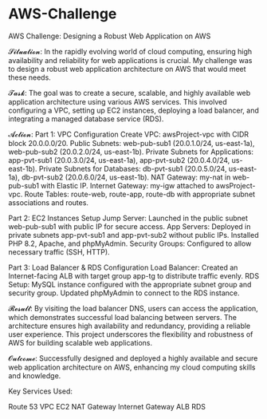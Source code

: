 # AWS-Challenge
AWS Challenge: Designing a Robust Web Application on AWS

𝓢𝓲𝓽𝓾𝓪𝓽𝓲𝓸𝓷:
In the rapidly evolving world of cloud computing, ensuring high availability and reliability for web applications is crucial. My challenge was to design a robust web application architecture on AWS that would meet these needs.

𝓣𝓪𝓼𝓴:
The goal was to create a secure, scalable, and highly available web application architecture using various AWS services. This involved configuring a VPC, setting up EC2 instances, deploying a load balancer, and integrating a managed database service (RDS).

𝓐𝓬𝓽𝓲𝓸𝓷:
Part 1: VPC Configuration
Create VPC: awsProject-vpc with CIDR block 20.0.0.0/20.
Public Subnets: web-pub-sub1 (20.0.1.0/24, us-east-1a), web-pub-sub2 (20.0.2.0/24, us-east-1b).
Private Subnets for Applications: app-pvt-sub1 (20.0.3.0/24, us-east-1a), app-pvt-sub2 (20.0.4.0/24, us-east-1b).
Private Subnets for Databases: db-pvt-sub1 (20.0.5.0/24, us-east-1a), db-pvt-sub2 (20.0.6.0/24, us-east-1b).
NAT Gateway: my-nat in web-pub-sub1 with Elastic IP.
Internet Gateway: my-igw attached to awsProject-vpc.
Route Tables: route-web, route-app, route-db with appropriate subnet associations and routes.

Part 2: EC2 Instances Setup
Jump Server: Launched in the public subnet web-pub-sub1 with public IP for secure access.
App Servers: Deployed in private subnets app-pvt-sub1 and app-pvt-sub2 without public IPs. Installed PHP 8.2, Apache, and phpMyAdmin.
Security Groups: Configured to allow necessary traffic (SSH, HTTP).

Part 3: Load Balancer & RDS Configuration
Load Balancer: Created an Internet-facing ALB with target group app-tg to distribute traffic evenly.
RDS Setup: MySQL instance configured with the appropriate subnet group and security group. Updated phpMyAdmin to connect to the RDS instance.

𝓡𝓮𝓼𝓾𝓵𝓽:
By visiting the load balancer DNS, users can access the application, which demonstrates successful load balancing between servers. The architecture ensures high availability and redundancy, providing a reliable user experience. This project underscores the flexibility and robustness of AWS for building scalable web applications.

𝓞𝓾𝓽𝓬𝓸𝓶𝓮:
Successfully designed and deployed a highly available and secure web application architecture on AWS, enhancing my cloud computing skills and knowledge.

Key Services Used:

Route 53
VPC
EC2
NAT Gateway
Internet Gateway
ALB
RDS
